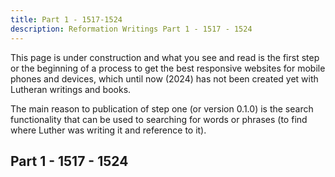 ```yaml
---
title: Part 1 - 1517-1524
description: Reformation Writings Part 1 - 1517 - 1524
---
```


This page is under construction and what you see and read is the first step or the beginning of a process to get the best responsive websites for mobile phones and devices, which until now (2024) has not been created yet with Lutheran writings and books.

The main reason to publication of step one (or version 0.1.0) is the search functionality that can be used to searching for words or phrases (to find where Luther was writing it and reference to it).

## Part 1 - 1517 - 1524
